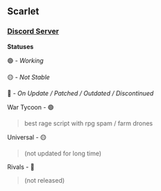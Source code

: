 ## Scarlet
### [Discord Server](https://discord.gg/TPGnC4BVJF)

**Statuses**

🟢 - _Working_

🟡 - _Not Stable_

🔴 - _On Update / Patched / Outdated / Discontinued_


War Tycoon - 🟢
> best rage script with rpg spam / farm drones

Universal - 🟡
> (not updated for long time)

Rivals - 🔴
> (not released)
